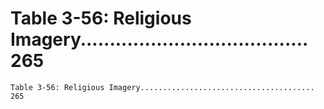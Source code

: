 # Table 3-56: Religious Imagery....................................... 265

```
Table 3-56: Religious Imagery....................................... 265

```
